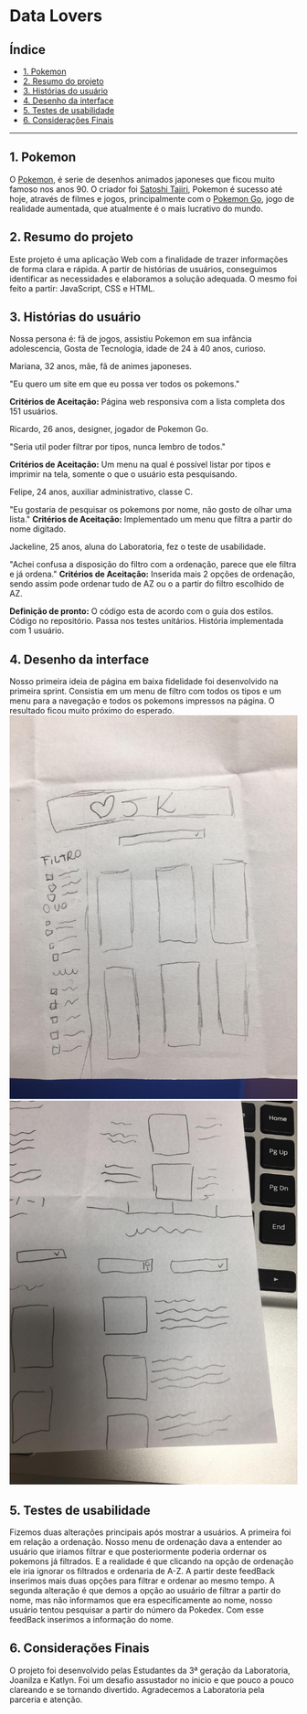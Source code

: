 # Data Lovers

## Índice

* [1. Pokemon](#1-pokemon)
* [2. Resumo do projeto](#2-resumo-do-projeto)
* [3. Histórias do usuário](#3-historia-do-usuario)
* [4. Desenho da interface](#4-desenho-da-interface)
* [5. Testes de usabilidade](#5-testes-de-usabilidade)
* [6. Considerações Finais](#6-consideracoes-finais)

***

## 1. Pokemon

O [Pokemon](https://pt.wikipedia.org/wiki/Pokémon), é serie de desenhos animados japoneses que ficou muito famoso nos anos 90. O criador foi [Satoshi Tajiri](https://pt.wikipedia.org/wiki/Satoshi_Tajiri), Pokemon é sucesso até hoje, através de filmes e jogos, principalmente com o [Pokemon Go](https://pt.wikipedia.org/wiki/Pokémon_GO), jogo de realidade aumentada, que atualmente é o mais lucrativo do mundo. 

## 2. Resumo do projeto

Este projeto é uma aplicação Web com a finalidade de trazer informações de forma clara e rápida. 
A partir de histórias de usuários, conseguimos identificar as necessidades e elaboramos a solução adequada. O mesmo foi feito a partir: JavaScript, CSS e HTML.

## 3. Histórias do usuário

Nossa persona é: fã de jogos, assistiu Pokemon em sua infância adolescencia, Gosta de Tecnologia, idade de 24 à 40 anos, curioso.  


Mariana, 32 anos, mãe, fã de animes japoneses.

"Eu quero um site em que eu possa ver todos os pokemons."

**Critérios de Aceitação:** Página web responsiva com a lista completa dos  151 usuários.

Ricardo, 26 anos, designer, jogador de Pokemon Go.

"Seria util poder filtrar por tipos, nunca lembro de todos."

**Critérios de Aceitação:** Um menu na qual é possível listar por tipos e imprimir na tela, somente o que o usuário esta pesquisando.

Felipe, 24 anos, auxiliar administrativo, classe C.

"Eu gostaria de pesquisar os pokemons por nome, não gosto de olhar uma lista."
**Critérios de Aceitação:** Implementado um menu que filtra a partir do nome digitado.

Jackeline, 25 anos, aluna do Laboratoria, fez o teste de usabilidade.

"Achei confusa a disposição do filtro com a ordenação, parece que ele filtra e já ordena."
**Critérios de Aceitação:** Inserida mais 2 opções de ordenação, sendo assim pode ordenar tudo de AZ ou o a partir do filtro escolhido de AZ.

**Definição de pronto:** O código esta de acordo com o guia dos estilos. Código no repositório. Passa nos testes unitários. História implementada com 1 usuário.


## 4. Desenho da interface

Nosso primeira ideia de página em baixa fidelidade foi desenvolvido na primeira sprint. 
Consistia em um menu de filtro com todos os tipos e um menu para a navegação e todos os pokemons impressos na página.
O resultado ficou muito próximo do esperado.
![](src/img/projetoEmBaixa.jpeg)
![](src/img/projetoEmBaixa1.jpeg)


## 5. Testes de usabilidade

Fizemos duas alterações principais após mostrar a usuários. A primeira foi em relação a ordenação.
Nosso menu de ordenação dava a entender ao usuário que iriamos filtrar e que posteriormente poderia ordernar os pokemons já filtrados. E a realidade é que clicando na opção de ordenação ele iria ignorar os filtrados e ordenaria de A-Z. A partir deste feedBack inserimos mais duas opções para filtrar e ordenar ao mesmo tempo.
A segunda alteração é que demos a opção ao usuário de filtrar a partir do nome, mas não informamos que era especificamente ao nome, nosso usuário tentou pesquisar a partir do número da Pokedex. Com esse feedBack inserimos a informação do nome.



## 6. Considerações Finais

O projeto foi desenvolvido pelas Estudantes da 3ª geração da Laboratoria, Joanilza e Katlyn. Foi um desafio assustador no inicio e que pouco a pouco clareando e se tornando divertido. Agradecemos a Laboratoria pela parceria e atenção.

